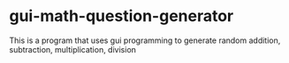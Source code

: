# gui-math-question-generator
This is a program that uses gui programming to generate random addition, subtraction, multiplication, division

